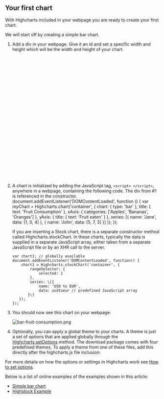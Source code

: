 Your first chart
----------------

With Highcharts included in your webpage you are ready to create your first chart.

We will start off by creating a simple bar chart.

1.  Add a div in your webpage. Give it an id and set a specific width and height which will be the width and height of your chart.    
        <div id="container" style="width:100%; height:400px;"></div>
    
2.  A chart is initialized by adding the JavaScript tag, `<script> </script>`, anywhere in a webpage, containing the following code. The div from #1 is referenced in the constructor.    
        document.addEventListener('DOMContentLoaded', function () {
            var myChart = Highcharts.chart('container', {
                chart: {
                    type: 'bar'
                },
                title: {
                    text: 'Fruit Consumption'
                },
                xAxis: {
                    categories: \['Apples', 'Bananas', 'Oranges'\]
                },
                yAxis: {
                    title: {
                        text: 'Fruit eaten'
                    }
                },
                series: \[{
                    name: 'Jane',
                    data: \[1, 0, 4\]
                }, {
                    name: 'John',
                    data: \[5, 7, 3\]
                }\]
            });
        });
    
    If you are inserting a Stock chart, there is a separate constructor method called Highcharts.stockChart. In these charts, typically the data is supplied in a separate JavaScript array, either taken from a separate JavaScript file or by an XHR call to the server.
    
        
        var chart1; // globally available
        document.addEventListener('DOMContentLoaded', function() {
            chart1 = Highcharts.stockChart('container', {
                rangeSelector: {
                    selected: 1
                },
                series: \[{
                    name: 'USD to EUR',
                    data: usdtoeur // predefined JavaScript array
               }\]
           });  
        });
3.  You should now see this chart on your webpage:
    
    ![bar-fruit-consumption.png](http://assets.highcharts.com/images/bar-fruit-consumption.png)
    
4.  Optionally, you can apply a global theme to your charts. A theme is just a set of options that are applied globally through the [Highcharts.setOptions](http://api.highcharts.com/highcharts#Highcharts.setOptions()) method. The download package comes with four predefined themes. To apply a theme from one of these files, add this directly after the highcharts.js file inclusion:

    
    <script type="text/javascript" src="/js/themes/gray.js"></script>

For more details on how the options or settings in Highcharts work see [How to set options](docs/getting-started/how-to-set-options).

Below is a list of online examples of the examples shown in this article:

*   [Simple bar chart](http://jsfiddle.net/highcharts/kh5jY/)
*   [Highstock Example](http://jsfiddle.net/gh/get/jquery/1.7.2/highslide-software/highcharts.com/tree/master/samples/stock/demo/basic-line/)
